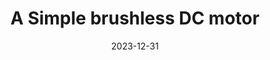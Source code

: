 ---
title: "A Simple brushless DC motor"
collection: curricular
permalink: /publication/curricular-3
excerpt: 'This paper is about the number 3. The number 4 is left for future work.'
date: 2023-12-31
---